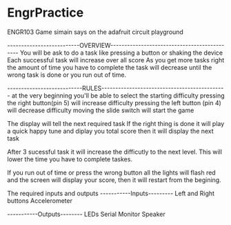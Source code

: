 # EngrPractice
ENGR103 Game
simain says on the adafruit circuit playground

--------------------------OVERVIEW---------------------------------------------
You will be ask to do a task like pressing a button or shaking the device
Each successful task will increase over all score
As you get more tasks right the amount of time you have to complete the task will decrease until the wrong task is done or you run out of time.


---------------------------RULES---------------------------------------------
at the very beginning you'll be able to select the starting difficulty
pressing the right button(pin 5) will increase difficulty
pressing the left button (pin 4) will decrease difficulty
moving the slide switch will start the game


The display will tell the next required task
If the right thing is done it will play a quick happy tune and diplay you total score
then it will display the next task

After 3 sucessful task it will increase the difficutly to the next level. This will lower the time you have to complete taskes.

If you run out of time or press the wrong button all the lights will flash red and the screen will display your score, then it will restart from the begining.



The required inputs and outputs
  -----------Inputs---------
  Left and Right buttons
  Accelerometer

  -----------Outputs--------
LEDs
Serial Monitor
Speaker
